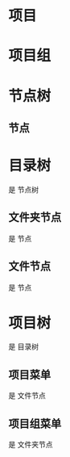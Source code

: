 # 项目

# 项目组

# 节点树

## 节点

# 目录树

是 节点树

## 文件夹节点

是 节点

## 文件节点

是 节点

# 项目树

是 目录树

## 项目菜单

是 文件节点

## 项目组菜单

是 文件夹节点
